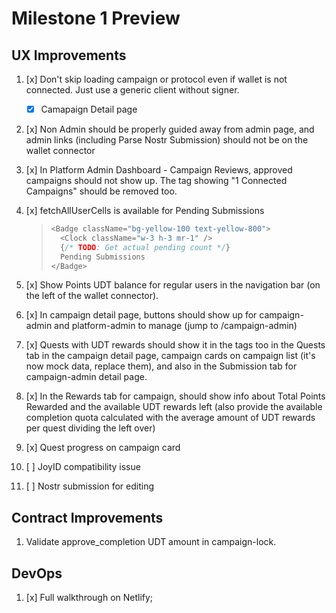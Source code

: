 # Milestone 1 Preview

## UX Improvements

1. [x] Don't skip loading campaign or protocol even if wallet is not connected. Just use a generic client without signer.
   - [x] Camapaign Detail page
2. [x] Non Admin should be properly guided away from admin page, and admin links (including Parse Nostr Submission) should not be on the wallet connector
3. [x] In Platform Admin Dashboard - Campaign Reviews, approved campaigns should not show up. The tag showing "1 Connected Campaigns" should be removed too.
4. [x] fetchAllUserCells is available for Pending Submissions
   >
   > ```typescript
   > <Badge className="bg-yellow-100 text-yellow-800">
   >   <Clock className="w-3 h-3 mr-1" />
   >   {/* TODO: Get actual pending count */}
   >   Pending Submissions
   > </Badge>
   > ```
   >

5. [x] Show Points UDT balance for regular users in the navigation bar (on the left of the wallet connector).
6. [x] In campaign detail page, buttons should show up for campaign-admin and platform-admin to manage (jump to /campaign-admin)
7. [x] Quests with UDT rewards should show it in the tags too in the Quests tab in the campaign detail page, campaign cards on campaign list (it's now mock data, replace them), and also in the Submission tab for campaign-admin detail page.
8. [x] In the Rewards tab for campaign, should show info about Total Points Rewarded and the available UDT rewards left (also provide the available completion quota calculated with the average amount of UDT rewards per quest dividing the left over)
9. [x] Quest progress on campaign card
10. [ ] JoyID compatibility issue
11. [ ] Nostr submission for editing

## Contract Improvements

1. Validate approve_completion UDT amount in campaign-lock.

## DevOps

1. [x] Full walkthrough on Netlify;
